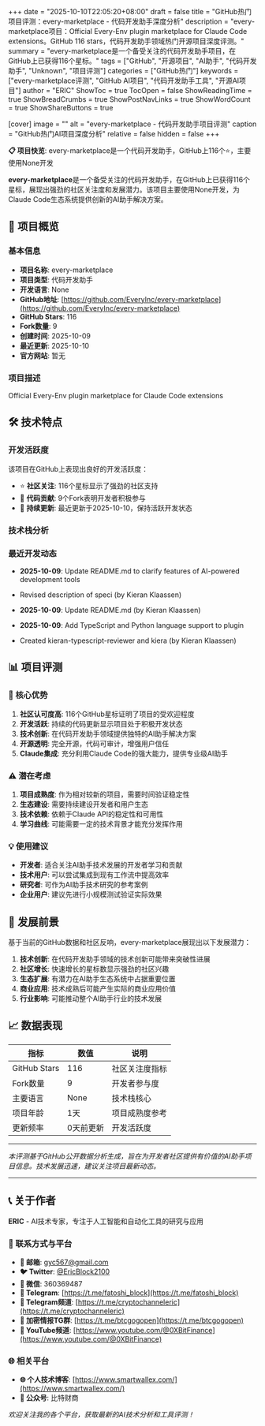 +++
date = "2025-10-10T22:05:20+08:00"
draft = false
title = "GitHub热门项目评测：every-marketplace - 代码开发助手深度分析"
description = "every-marketplace项目：Official Every-Env plugin marketplace for Claude Code extensions。GitHub 116 stars，代码开发助手领域热门开源项目深度评测。"
summary = "every-marketplace是一个备受关注的代码开发助手项目，在GitHub上已获得116个星标。"
tags = ["GitHub", "开源项目", "AI助手", "代码开发助手", "Unknown", "项目评测"]
categories = ["GitHub热门"]
keywords = ["every-marketplace评测", "GitHub AI项目", "代码开发助手工具", "开源AI项目"]
author = "ERIC"
ShowToc = true
TocOpen = false
ShowReadingTime = true
ShowBreadCrumbs = true
ShowPostNavLinks = true
ShowWordCount = true
ShowShareButtons = true

[cover]
image = ""
alt = "every-marketplace - 代码开发助手项目评测"
caption = "GitHub热门AI项目深度分析"
relative = false
hidden = false
+++

**📋 项目快览**: every-marketplace是一个代码开发助手，GitHub上116个⭐，主要使用None开发

**every-marketplace**是一个备受关注的代码开发助手，在GitHub上已获得116个星标，展现出强劲的社区关注度和发展潜力。该项目主要使用None开发，为Claude Code生态系统提供创新的AI助手解决方案。

## 🎯 项目概览

### 基本信息
- **项目名称**: every-marketplace
- **项目类型**: 代码开发助手
- **开发语言**: None
- **GitHub地址**: [https://github.com/EveryInc/every-marketplace](https://github.com/EveryInc/every-marketplace)
- **GitHub Stars**: 116
- **Fork数量**: 9
- **创建时间**: 2025-10-09
- **最近更新**: 2025-10-10
- **官方网站**: 暂无

### 项目描述
Official Every-Env plugin marketplace for Claude Code extensions

## 🛠️ 技术特点

### 开发活跃度
该项目在GitHub上表现出良好的开发活跃度：
- ⭐ **社区关注**: 116个星标显示了强劲的社区支持
- 🔄 **代码贡献**: 9个Fork表明开发者积极参与
- 📅 **持续更新**: 最近更新于2025-10-10，保持活跃开发状态

### 技术栈分析

### 最近开发动态
- **2025-10-09**: Update README.md to clarify features of AI-powered development tools

- Revised description of speci (by Kieran Klaassen)
- **2025-10-09**: Update README.md (by Kieran Klaassen)
- **2025-10-09**: Add TypeScript and Python language support to plugin

- Created kieran-typescript-reviewer and kiera (by Kieran Klaassen)


## 📊 项目评测

### 🎯 核心优势
1. **社区认可度高**: 116个GitHub星标证明了项目的受欢迎程度
2. **开发活跃**: 持续的代码更新显示项目处于积极开发状态
3. **技术创新**: 在代码开发助手领域提供独特的AI助手解决方案
4. **开源透明**: 完全开源，代码可审计，增强用户信任
5. **Claude集成**: 充分利用Claude Code的强大能力，提供专业级AI助手

### ⚠️ 潜在考虑
1. **项目成熟度**: 作为相对较新的项目，需要时间验证稳定性
2. **生态建设**: 需要持续建设开发者和用户生态
3. **技术依赖**: 依赖于Claude API的稳定性和可用性
4. **学习曲线**: 可能需要一定的技术背景才能充分发挥作用

### 💡 使用建议
- **开发者**: 适合关注AI助手技术发展的开发者学习和贡献
- **技术用户**: 可以尝试集成到现有工作流中提高效率
- **研究者**: 可作为AI助手技术研究的参考案例
- **企业用户**: 建议先进行小规模测试验证实际效果

## 🔮 发展前景

基于当前的GitHub数据和社区反响，every-marketplace展现出以下发展潜力：

1. **技术创新**: 在代码开发助手领域的技术创新可能带来突破性进展
2. **社区增长**: 快速增长的星标数显示强劲的社区兴趣
3. **生态扩展**: 有潜力在AI助手生态系统中占据重要位置
4. **商业应用**: 技术成熟后可能产生实际的商业应用价值
5. **行业影响**: 可能推动整个AI助手行业的技术发展

## 📈 数据表现

| 指标 | 数值 | 说明 |
|------|------|------|
| GitHub Stars | 116 | 社区关注度指标 |
| Fork数量 | 9 | 开发者参与度 |
| 主要语言 | None | 技术栈核心 |
| 项目年龄 | 1天 | 项目成熟度参考 |
| 更新频率 | 0天前更新 | 开发活跃度 |

---

*本评测基于GitHub公开数据分析生成，旨在为开发者社区提供有价值的AI助手项目信息。技术发展迅速，建议关注项目最新动态。*

---

## 📞 关于作者

**ERIC** - AI技术专家，专注于人工智能和自动化工具的研究与应用

### 🔗 联系方式与平台

- **📧 邮箱**: [gyc567@gmail.com](mailto:gyc567@gmail.com)
- **🐦 Twitter**: [@EricBlock2100](https://twitter.com/EricBlock2100)
- **💬 微信**: 360369487
- **📱 Telegram**: [https://t.me/fatoshi_block](https://t.me/fatoshi_block)
- **📢 Telegram频道**: [https://t.me/cryptochanneleric](https://t.me/cryptochanneleric)
- **👥 加密情报TG群**: [https://t.me/btcgogopen](https://t.me/btcgogopen)
- **🎥 YouTube频道**: [https://www.youtube.com/@0XBitFinance](https://www.youtube.com/@0XBitFinance)

### 🌐 相关平台

- **🌐 个人技术博客**: [https://www.smartwallex.com/](https://www.smartwallex.com/)
- **📖 公众号**: 比特财商

*欢迎关注我的各个平台，获取最新的AI技术分析和工具评测！*
